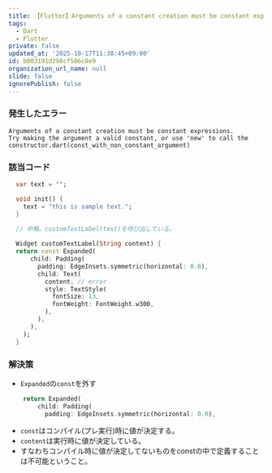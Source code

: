 ```yaml
---
title: 【Flutter】Arguments of a constant creation must be constant expressions.
tags:
  - Dart
  - Flutter
private: false
updated_at: '2025-10-17T11:38:45+09:00'
id: b003191d298cf586c8e9
organization_url_name: null
slide: false
ignorePublish: false
---
```

### 発生したエラー
```
Arguments of a constant creation must be constant expressions.
Try making the argument a valid constant, or use 'new' to call the constructor.dart(const_with_non_constant_argument)
```

### 該当コード
```edit_title_view.dart
  var text = "";

  void init() {
    text = "this is sample text.";
  }

  // 中略。customTextLabel(text)を呼び出している。
  
  Widget customTextLabel(String content) {
  return const Expanded(
      child: Padding(
        padding: EdgeInsets.symmetric(horizontal: 0.0),
        child: Text(
          content, // error
          style: TextStyle(
            fontSize: 13,
            fontWeight: FontWeight.w300,
          ),
        ),
      ),
    );
  } 
```

### 解決策
* `Expanded`の`const`を外す
```Dart
    return Expanded(
        child: Padding(
          padding: EdgeInsets.symmetric(horizontal: 0.0),
```
* `const`はコンパイル(プレ実行)時に値が決定する。
* `content`は実行時に値が決定している。
* すなわちコンパイル時に値が決定してないものをconstの中で定義することは不可能ということ。
